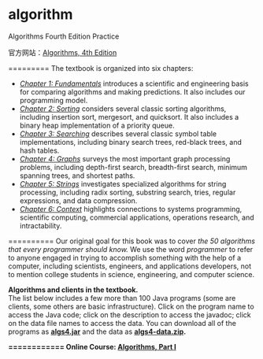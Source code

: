 algorithm
=========

Algorithms Fourth Edition Practice

官方网站：<a href="http://algs4.cs.princeton.edu/home/">Algorithms, 4th Edition</a>

=========
The textbook is organized into six chapters: 

<ul>
<li> <a href = "http://algs4.cs.princeton.edu/10fundamentals"><em>Chapter 1: Fundamentals</em></a>
introduces a scientific and engineering basis for comparing algorithms
and making predictions. It also includes our programming model.

<li> <a href = "http://algs4.cs.princeton.edu/20sorting"><em>Chapter 2: Sorting</em></a>
considers several classic sorting algorithms, including 
insertion sort, mergesort, and quicksort. It also includes a binary
heap implementation of a priority queue.

<li> <a href = "http://algs4.cs.princeton.edu/30searching"><em>Chapter 3: Searching</em></a>
describes several classic symbol table implementations, including 
binary search trees, red-black trees, and hash tables.

<li> <a href = "http://algs4.cs.princeton.edu/40graphs"><em>Chapter 4: Graphs</em></a>
surveys the most important graph processing problems, including
depth-first search, breadth-first search, minimum spanning trees,
and shortest paths.

<li> <a href = "http://algs4.cs.princeton.edu/50strings"><em>Chapter 5: Strings</em></a>
investigates specialized algorithms for string processing,
including radix sorting, substring search, tries,
regular expressions, and data compression.

<li> <a href = "http://algs4.cs.princeton.edu/60context"><em>Chapter 6: Context</em></a>
highlights connections to 
systems programming, scientific computing, commercial applications,
operations research, and intractability.

</ul>

==========
Our original goal for this book was to cover
<em>the 50 algorithms that every programmer should know.</em>
We use the word <em>programmer</em> to refer to anyone engaged in trying to accomplish 
something with the help of a computer, including scientists, engineers, and applications 
developers, not to mention college students in science, engineering, and computer science.

<p><b>Algorithms and clients in the textbook.</b><br>
The list below includes a few more than 100 Java programs (some are clients,
some others are basic infrastructure).
Click on the program name to access the Java code; click on the description to 
access the javadoc; click on the data file names to access the data.
You can download all of the programs as <a href = "http://algs4.cs.princeton.edu/code/algs4.jar"><b>algs4.jar</b></a> and
the data as <a href = "http://algs4.cs.princeton.edu/code/algs4-data.zip"><b>algs4-data.zip<b></a>.

============
Online Course: <a href="https://www.coursera.org/course/algs4partI">Algorithms, Part I</a>
